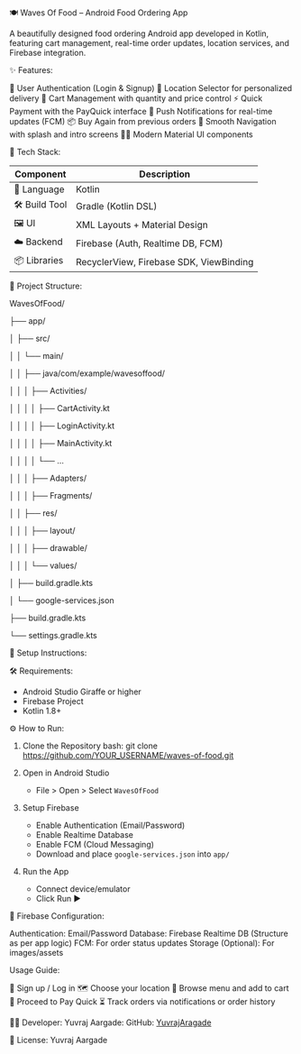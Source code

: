 🍽️ Waves Of Food – Android Food Ordering App

A beautifully designed food ordering Android app developed in Kotlin, featuring cart management, real-time order updates, location services, and Firebase integration.

✨ Features:

🔐 User Authentication (Login & Signup)
📍 Location Selector for personalized delivery
🛒 Cart Management with quantity and price control
⚡ Quick Payment with the PayQuick interface
🔔 Push Notifications for real-time updates (FCM)
📦 Buy Again from previous orders
🌊 Smooth Navigation with splash and intro screens
🧑‍🍳 Modern Material UI components

🧰 Tech Stack:

| Component       | Description                     |
|----------------|---------------------------------|
| 💬 Language     | Kotlin                          |
| 🛠️ Build Tool   | Gradle (Kotlin DSL)             |
| 🖼️ UI           | XML Layouts + Material Design   |
| ☁️ Backend      | Firebase (Auth, Realtime DB, FCM)|
| 📦 Libraries    | RecyclerView, Firebase SDK, ViewBinding |

📁 Project Structure:

WavesOfFood/

├── app/

│   ├── src/

│   │   └── main/

│   │       ├── java/com/example/wavesoffood/

│   │       │   ├── Activities/

│   │       │   │   ├── CartActivity.kt

│   │       │   │   ├── LoginActivity.kt

│   │       │   │   ├── MainActivity.kt

│   │       │   │   └── ...

│   │       │   ├── Adapters/

│   │       │   ├── Fragments/

│   │       ├── res/

│   │       │   ├── layout/

│   │       │   ├── drawable/

│   │       │   └── values/

│   ├── build.gradle.kts

│   └── google-services.json

├── build.gradle.kts

└── settings.gradle.kts

🔧 Setup Instructions:

🛠️ Requirements:

- Android Studio Giraffe or higher
- Firebase Project
- Kotlin 1.8+

⚙️ How to Run:

1. Clone the Repository
   bash: git clone https://github.com/YOUR_USERNAME/waves-of-food.git

2. Open in Android Studio
   - File > Open > Select `WavesOfFood`

3. Setup Firebase
   - Enable Authentication (Email/Password)
   - Enable Realtime Database
   - Enable FCM (Cloud Messaging)
   - Download and place `google-services.json` into `app/`

4. Run the App
   - Connect device/emulator
   - Click Run ▶️

🔐 Firebase Configuration:

Authentication: Email/Password
Database: Firebase Realtime DB (Structure as per app logic)
FCM: For order status updates
Storage (Optional): For images/assets

Usage Guide: 

📲 Sign up / Log in
🗺️ Choose your location
🍔 Browse menu and add to cart
🧾 Proceed to Pay Quick
⏳ Track orders via notifications or order history

🧑‍💻 Developer: Yuvraj Aargade: GitHub: [YuvrajAragade](https://github.com/YuvrajAragade)

📄 License: Yuvraj Aargade

